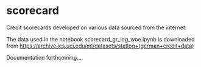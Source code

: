 # scorecard

Credit scorecards developed on various data sourced from the internet:

The data used in the notebook scorecard_gr_log_woe.ipynb is downloaded from 
https://archive.ics.uci.edu/ml/datasets/statlog+(german+credit+data)

Documentation forthcoming....
